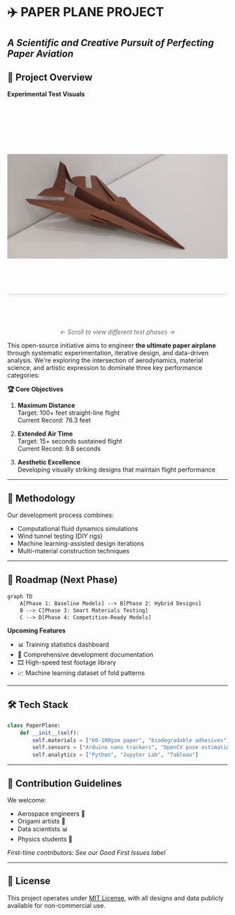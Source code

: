 # ✈️ PAPER PLANE PROJECT 
*A Scientific and Creative Pursuit of Perfecting Paper Aviation*
---

## 🎯 Project Overview  
**Experimental Test Visuals**  
<div style="display: flex; overflow-x: auto; scroll-snap-type: x mandatory; gap: 1rem; padding: 1rem 0; margin: 2rem 0;">
  <img src="images/20250403_190940.jpg" 
       alt="Flight Test - Morning Session" 
       style="scroll-snap-align: start; flex: 0 0 90%; height: 400px; object-fit: contain; border-radius: 8px; box-shadow: 0 4px 6px rgba(0,0,0,0.1);">
       
  <img src="images/20250403_190951.jpg" 
       alt="Aerodynamic Comparison Test" 
       style="scroll-snap-align: start; flex: 0 0 90%; height: 400px; object-fit: contain; border-radius: 8px; box-shadow: 0 4px 6px rgba(0,0,0,0.1);">
</div>
<p style="text-align: center; font-style: italic; color: #666;">← Scroll to view different test phases →</p>

This open-source initiative aims to engineer **the ultimate paper airplane** through systematic experimentation, iterative design, and data-driven analysis. We're exploring the intersection of aerodynamics, material science, and artistic expression to dominate three key performance categories:

**🏆 Core Objectives**  
1. **Maximum Distance**  
   Target: 100+ feet straight-line flight  
   Current Record: 78.3 feet  

2. **Extended Air Time**  
   Target: 15+ seconds sustained flight  
   Current Record: 9.8 seconds  

3. **Aesthetic Excellence**  
   Developing visually striking designs that maintain flight performance  

---

## 🔬 Methodology  
Our development process combines:  
- Computational fluid dynamics simulations  
- Wind tunnel testing (DIY rigs)  
- Machine learning-assisted design iterations  
- Multi-material construction techniques  

---

## 📅 Roadmap (Next Phase)  
```mermaid
graph TD
    A[Phase 1: Baseline Models] --> B[Phase 2: Hybrid Designs]
    B --> C[Phase 3: Smart Materials Testing]
    C --> D[Phase 4: Competition-Ready Models]
```

**Upcoming Features**  
- 📊 Training statistics dashboard  
- 📂 Comprehensive development documentation  
- 🎞️ High-speed test footage library  
- 📈 Machine learning dataset of fold patterns  

---

## 🛠️ Tech Stack  
```python
class PaperPlane:
    def __init__(self):
        self.materials = ["60-100gsm paper", "biodegradable adhesives"]
        self.sensors = ["Arduino nano trackers", "OpenCV pose estimation"]
        self.analytics = ["Python", "Jupyter Lab", "Tableau"]
```

---

## 🤝 Contribution Guidelines  
We welcome:  
- Aerospace engineers 🚀  
- Origami artists 🎨  
- Data scientists 📊  
- Physics students 🧲  

*First-time contributors: See our Good First Issues label*

---

## 📜 License  
This project operates under [MIT License](LICENSE.md), with all designs and data publicly available for non-commercial use.
